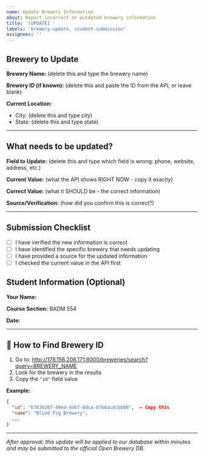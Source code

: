 ```yaml
---
name: Update Brewery Information
about: Report incorrect or outdated brewery information
title: '[UPDATE] '
labels: 'brewery-update, student-submission'
assignees: ''
---
```


<!--
📝 HOW TO FILL THIS OUT:

⚠️ FIRST: Click the "Preview" tab above to see what this looks like!
         Gray text disappears in preview - only your answers show.

THEN:
1. Find the brewery in our API: http://178.156.206.171:8000/breweries/search?query=BREWERY_NAME
2. Copy what's currently wrong and what it should be
3. Click back to "Write" tab
4. Delete the gray text and examples
5. Type your information on the same line after each field
6. Click "Preview" to check it looks right before submitting

EXAMPLE:
**Current Value:** 2173985133
**Correct Value:** 2173985134

💡 TIP: Use the Preview tab to make sure you deleted all the instructions!
-->

## Brewery to Update

**Brewery Name:** (delete this and type the brewery name)
<!-- Example: Blind Pig Brewery -->

**Brewery ID (if known):** (delete this and paste the ID from the API, or leave blank)
<!-- Find this in the API response at http://178.156.206.171:8000/breweries/search?query=BREWERY_NAME -->
<!-- Look for "id": "67836207..." and copy that whole code -->
<!-- Example: 67836207-49ed-4d67-8dca-8f66acdcbb00 -->

**Current Location:**
- City: (delete this and type city)
  <!-- Example: Champaign -->
- State: (delete this and type state)
  <!-- Example: Illinois -->

---

## What needs to be updated?

**Field to Update:** (delete this and type which field is wrong: phone, website, address, etc.)
<!-- Select one: phone, website, address, status, type, postal_code, coordinates -->
<!-- Example: phone -->

**Current Value:** (what the API shows RIGHT NOW - copy it exactly)
<!-- What the database currently shows -->
<!-- Example: 2173985133 -->

**Correct Value:** (what it SHOULD be - the correct information)
<!-- What it should be -->
<!-- Example: 2173985134 -->

**Source/Verification:** (how did you confirm this is correct?)
<!-- Delete this and explain how you verified: -->
<!-- Example: Called the brewery directly on 2025-10-06 -->
<!-- Example: Checked their website at https://blindpigbrewery.com/contact -->
<!-- Example: Visited in person and confirmed with staff -->

---

## Submission Checklist
- [ ] I have verified the new information is correct
- [ ] I have identified the specific brewery that needs updating
- [ ] I have provided a source for the updated information
- [ ] I checked the current value in the API first

## Student Information (Optional)
**Your Name:**
<!-- Example: Jane Doe -->

**Course Section:** BADM 554

**Date:**
<!-- Example: 2025-10-06 -->

---

## 📝 How to Find Brewery ID

1. Go to: http://178.156.206.171:8000/breweries/search?query=BREWERY_NAME
2. Look for the brewery in the results
3. Copy the `"id"` field value

**Example:**
```json
{
  "id": "67836207-49ed-4d67-8dca-8f66acdcbb00",  ← Copy this
  "name": "Blind Pig Brewery",
  ...
}
```

---
*After approval, this update will be applied to our database within minutes and may be submitted to the official Open Brewery DB.*
